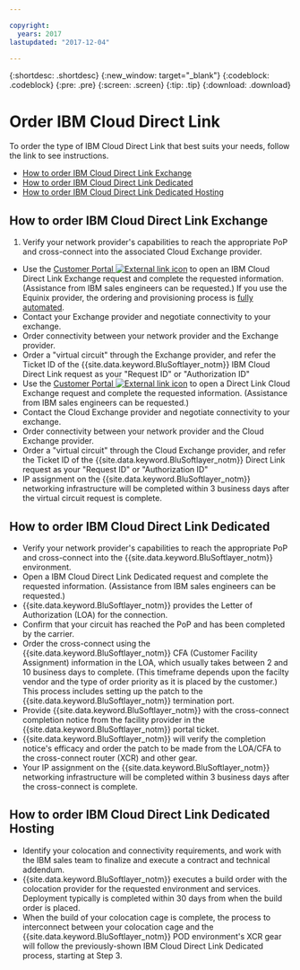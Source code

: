 ```yaml
---

copyright:
  years: 2017
lastupdated: "2017-12-04"

---
```


{:shortdesc: .shortdesc}
{:new_window: target="_blank"}
{:codeblock: .codeblock}
{:pre: .pre}
{:screen: .screen}
{:tip: .tip}
{:download: .download}

# Order IBM Cloud Direct Link

To order the type of IBM Cloud Direct Link that best suits your needs, follow the link to see instructions.

* [How to order IBM Cloud Direct Link Exchange](how-to-order.html#how-to-order-ibm-cloud-direct-link-exchange)
* [How to order IBM Cloud Direct Link Dedicated](how-to-order.html#how-to-order-ibm-cloud-direct-link-dedicated)
* [How to order IBM Cloud Direct Link Dedicated Hosting](how-to-order.html#how-to-order-ibm-cloud-direct-link-dedicated-hosting)

## How to order IBM Cloud Direct Link Exchange

1. Verify your network provider's capabilities to reach the appropriate PoP and cross-connect into the associated Cloud Exchange provider.
 * Use the [Customer Portal ![External link icon](../../icons/launch-glyph.svg "External link icon")](https://control.softlayer.com/) to open an IBM Cloud Direct Link Exchange request and complete the requested information. (Assistance from IBM sales engineers can be requested.) If you use the Equinix provider, the ordering and provisioning process is [fully automated](cloud-exchange-automation.html).
 * Contact your Exchange provider and negotiate connectivity to your exchange.
 * Order connectivity between your network provider and the  Exchange provider.
 * Order a "virtual circuit" through the Exchange provider, and refer the Ticket ID of the {{site.data.keyword.BluSoftlayer_notm}} IBM Cloud Direct Link request as your "Request ID" or "Authorization ID"
 * Use the [Customer Portal ![External link icon](../../icons/launch-glyph.svg "External link icon")](https://control.softlayer.com/) to open a Direct Link Cloud Exchange request and complete the requested information. (Assistance from IBM sales engineers can be requested.) 
 * Contact the Cloud Exchange provider and negotiate connectivity to your exchange.
 * Order connectivity between your network provider and the Cloud Exchange provider.
 * Order a "virtual circuit" through the Cloud Exchange provider, and refer the Ticket ID of the {{site.data.keyword.BluSoftlayer_notm}} Direct Link request as your "Request ID" or "Authorization ID"
 * IP assignment on the {{site.data.keyword.BluSoftlayer_notm}} networking infrastructure will be completed within 3 business days after the virtual circuit request is complete.

## How to order IBM Cloud Direct Link Dedicated

 * Verify your network provider's capabilities to reach the appropriate PoP and cross-connect into the {{site.data.keyword.BluSoftlayer_notm}} environment.
 * Open a IBM Cloud Direct Link Dedicated request and complete the requested information. (Assistance from IBM sales engineers can be requested.)
 * {{site.data.keyword.BluSoftlayer_notm}} provides the Letter of Authorization (LOA) for the connection.
 * Confirm that your circuit has reached the PoP and has been completed by the carrier.
 * Order the cross-connect using the {{site.data.keyword.BluSoftlayer_notm}} CFA (Customer Facility Assignment) information in the LOA, which usually takes between 2 and 10 business days to complete. (This timeframe depends upon the facilty vendor and the type of order priority as it is placed by the customer.) This process includes setting up the patch to the {{site.data.keyword.BluSoftlayer_notm}} termination port.
 * Provide {{site.data.keyword.BluSoftlayer_notm}} with the cross-connect completion notice from the facility provider in the {{site.data.keyword.BluSoftlayer_notm}} portal ticket.
 * {{site.data.keyword.BluSoftlayer_notm}} will verify the completion notice's efficacy and order the patch to be made from the LOA/CFA to the cross-connect router (XCR) and other gear.
 * Your IP assignment on the {{site.data.keyword.BluSoftlayer_notm}} networking infrastructure will be completed within 3 business days after the cross-connect is complete.

## How to order IBM Cloud Direct Link Dedicated Hosting

 * Identify your colocation and connectivity requirements, and work with the IBM sales team to finalize and execute a contract and technical addendum.
 * {{site.data.keyword.BluSoftlayer_notm}} executes a build order with the colocation provider for the requested environment and services. Deployment typically is completed within 30 days from when the build order is placed.
 * When the build of your colocation cage is complete, the process to interconnect between your colocation cage and the {{site.data.keyword.BluSoftlayer_notm}} POD environment's XCR gear will follow the previously-shown IBM Cloud Direct Link Dedicated process, starting at Step 3.
